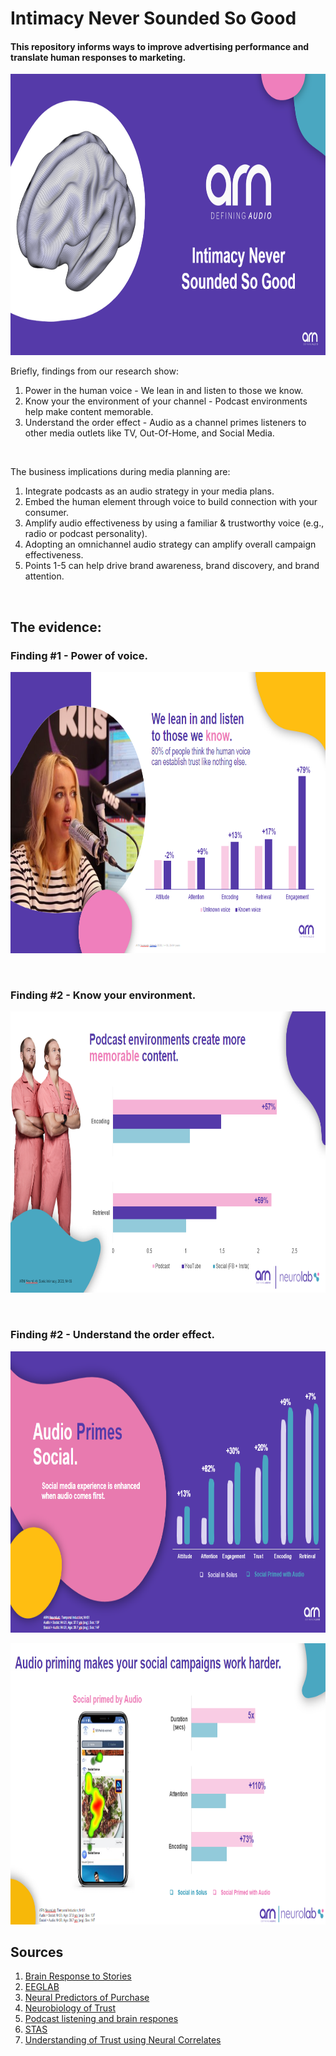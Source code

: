 # Intimacy Never Sounded So Good

#### This repository informs ways to improve advertising performance and translate human responses to marketing.

<p align="center">
    <img src="/Images/Img1.PNG" width="1500" height="450">
</p>

Briefly, findings from our research show:
1. Power in the human voice - We lean in and listen to those we know.
2. Know your the environment of your channel - Podcast environments help make content memorable.
3. Understand the order effect - Audio as a channel primes listeners to other media outlets like TV, Out-Of-Home, and Social Media.

<p>&nbsp;</p>

The business implications during media planning are:
1. Integrate podcasts as an audio strategy in your media plans.
2. Embed the human element through voice to build connection with your consumer.
3. Amplify audio effectiveness by using a familiar & trustworthy voice (e.g., radio or podcast personality).​ 
4. Adopting an omnichannel audio strategy can amplify overall campaign effectiveness.
5. Points 1-5 can help drive brand awareness, brand discovery, and brand attention.  

<p>&nbsp;</p>

## The evidence:

### Finding #1 - Power of voice.

<p align="center">
    <img src="/Images/Img2.PNG" width="1500" height="450">
</p>

<p>&nbsp;</p>

### Finding #2 - Know your environment.

<p align="center">
    <img src="/Images/Img3.PNG" width="1500" height="450">
</p>

<p>&nbsp;</p>

### Finding #2 - Understand the order effect.

<p align="center">
    <img src="/Images/Img4.PNG" width="1500" height="450">
</p>

<p align="center">
    <img src="/Images/Img5.PNG" width="1500" height="450">
</p>




## Sources
1. [Brain Response to Stories](https://www.ncbi.nlm.nih.gov/pmc/articles/PMC8287321/)
2. [EEGLAB](https://pubmed.ncbi.nlm.nih.gov/15102499/)
3. [Neural Predictors of Purchase](https://www.ncbi.nlm.nih.gov/pmc/articles/PMC1876732/)
4. [Neurobiology of Trust](https://pubmed.ncbi.nlm.nih.gov/15677415/)
5. [Podcast listening and brain respones](https://pubmed.ncbi.nlm.nih.gov/36514626/)
6. [STAS](https://www.acrwebsite.org/volumes/11352/volumes/ap04/AP-04)
7. [Understanding of Trust using Neural Correlates](https://ieeexplore.ieee.org/document/8628649)